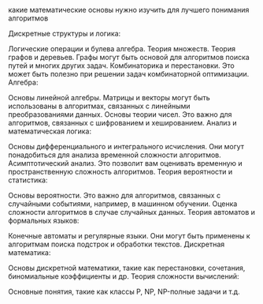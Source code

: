 какие математические основы нужно изучить для лучшего понимания алгоритмов

Дискретные структуры и логика:

Логические операции и булева алгебра.
Теория множеств.
Теория графов и деревьев. Графы могут быть основой для алгоритмов поиска путей и многих других задач.
Комбинаторика и перестановки. Это может быть полезно при решении задач комбинаторной оптимизации.
Алгебра:

Основы линейной алгебры. Матрицы и векторы могут быть использованы в алгоритмах, связанных с линейными преобразованиями
данных.
Основы теории чисел. Это важно для алгоритмов, связанных с шифрованием и хешированием.
Анализ и математическая логика:

Основы дифференциального и интегрального исчисления. Они могут понадобиться для анализа временной сложности алгоритмов.
Асимптотический анализ. Это позволит вам оценивать временную и пространственную сложность алгоритмов.
Теория вероятности и статистика:

Основы вероятности. Это важно для алгоритмов, связанных с случайными событиями, например, в машинном обучении.
Оценка сложности алгоритмов в случае случайных данных.
Теория автоматов и формальных языков:

Конечные автоматы и регулярные языки. Они могут быть применены к алгоритмам поиска подстрок и обработки текстов.
Дискретная математика:

Основы дискретной математики, такие как перестановки, сочетания, биномиальные коэффициенты и др.
Теория сложности вычислений:

Основные понятия, такие как классы P, NP, NP-полные задачи и т.д.
